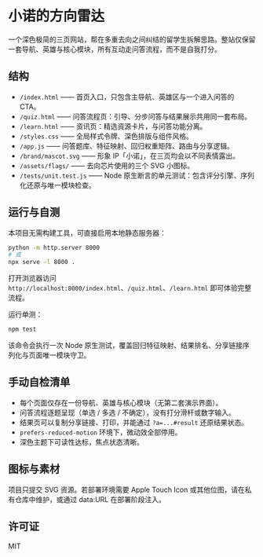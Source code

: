 # 小诺的方向雷达

一个深色极简的三页网站，帮在多重去向之间纠结的留学生拆解思路。整站仅保留一套导航、英雄与核心模块，所有互动走问答流程，而不是自我打分。

## 结构

- `/index.html` —— 首页入口，只包含主导航、英雄区与一个进入问答的 CTA。
- `/quiz.html` —— 问答流程页：引导、分步问答与结果展示共用同一套布局。
- `/learn.html` —— 资讯页：精选资源卡片，与问答功能分离。
- `/styles.css` —— 全局样式令牌、深色排版与组件风格。
- `/app.js` —— 问答题库、特征映射、回归权重矩阵、路由与分享逻辑。
- `/brand/mascot.svg` —— 形象 IP「小诺」，在三页均会以不同表情露出。
- `/assets/flags/` —— 去向芯片使用的三个 SVG 小图标。
- `/tests/unit.test.js` —— Node 原生断言的单元测试：包含评分引擎、序列化还原与唯一模块检查。

## 运行与自测

本项目无需构建工具，可直接启用本地静态服务器：

```bash
python -m http.server 8000
# 或
npx serve -l 8000 .
```

打开浏览器访问 `http://localhost:8000/index.html`、`/quiz.html`、`/learn.html` 即可体验完整流程。

运行单测：

```bash
npm test
```

该命令会执行一次 Node 原生测试，覆盖回归特征映射、结果排名、分享链接序列化与页面唯一模块守卫。

## 手动自检清单

- 每个页面仅存在一份导航、英雄与核心模块（无第二套演示界面）。
- 问答流程逐题呈现（单选 / 多选 / 不确定），没有打分滑杆或数字输入。
- 结果页可以复制分享链接、打印，并能通过 `?a=...#result` 还原结果状态。
- `prefers-reduced-motion` 环境下，微动效全部停用。
- 深色主题下可读性达标，焦点状态清晰。

## 图标与素材

项目只提交 SVG 资源。若部署环境需要 Apple Touch Icon 或其他位图，请在私有仓库中维护，或通过 data:URL 在部署阶段注入。

## 许可证

MIT
